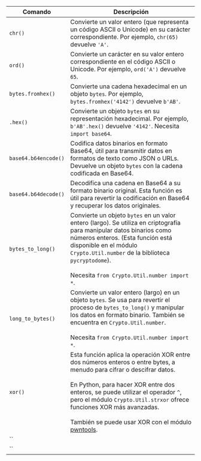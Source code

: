 



| Comando              | Descripción                                                                                                                                                                                                                                                                                                                                                                            |
| -------------------- | -------------------------------------------------------------------------------------------------------------------------------------------------------------------------------------------------------------------------------------------------------------------------------------------------------------------------------------------------------------------------------------- |
| `chr()`              | Convierte un valor entero (que representa un código ASCII o Unicode) en su carácter correspondiente. Por ejemplo, `chr(65)` devuelve `'A'`.                                                                                                                                                                                                                                            |
| `ord()`              | Convierte un carácter en su valor entero correspondiente en el código ASCII o Unicode. Por ejemplo, `ord('A')` devuelve `65`.                                                                                                                                                                                                                                                          |
| `bytes.fromhex()`    | Convierte una cadena hexadecimal en un objeto `bytes`. Por ejemplo, `bytes.fromhex('4142')` devuelve `b'AB'`.                                                                                                                                                                                                                                                                          |
| `.hex()`             | Convierte un objeto `bytes` en su representación hexadecimal. Por ejemplo, `b'AB'.hex()` devuelve `'4142'`. Necesita `import base64`.                                                                                                                                                                                                                                                  |
| `base64.b64encode()` | Codifica datos binarios en formato Base64, útil para transmitir datos en formatos de texto como JSON o URLs. Devuelve un objeto `bytes` con la cadena codificada en Base64.                                                                                                                                                                                                            |
| `base64.b64decode()` | Decodifica una cadena en Base64 a su formato binario original. Esta función es útil para revertir la codificación en Base64 y recuperar los datos originales.                                                                                                                                                                                                                          |
| `bytes_to_long()`    | Convierte un objeto `bytes` en un valor entero (largo). Se utiliza en criptografía para manipular datos binarios como números enteros. (Esta función está disponible en el módulo `Crypto.Util.number` de la biblioteca `pycryptodome`). <br><br>Necesita `from Crypto.Util.number import *`.                                                                                          |
| `long_to_bytes()`    | Convierte un valor entero (largo) en un objeto `bytes`. Se usa para revertir el proceso de `bytes_to_long()` y manipular los datos en formato binario. También se encuentra en `Crypto.Util.number`.<br><br>Necesita `from Crypto.Util.number import *`.                                                                                                                               |
| `xor()`              | Esta función aplica la operación XOR entre dos números enteros o entre bytes, a menudo para cifrar o descifrar datos. <br><br>En Python, para hacer XOR entre dos enteros, se puede utilizar el operador `^`, pero el módulo `Crypto.Util.strxor` ofrece funciones XOR más avanzadas.<br><br>También se puede usar XOR con el módulo [pwntools](https://docs.pwntools.com/en/stable/). |
| ``                   |                                                                                                                                                                                                                                                                                                                                                                                        |
| ``                   |                                                                                                                                                                                                                                                                                                                                                                                        |

